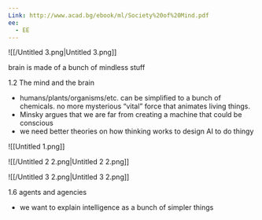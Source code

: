 ```yaml
---
Link: http://www.acad.bg/ebook/ml/Society%20of%20Mind.pdf
ee:
  - EE
---
```

![[/Untitled 3.png|Untitled 3.png]]

brain is made of a bunch of mindless stuff

1.2 The mind and the brain

- humans/plants/organisms/etc. can be simplified to a bunch of chemicals. no more mysterious “vital” force that animates living things.
- Minsky argues that we are far from creating a machine that could be conscious
- we need better theories on how thinking works to design AI to do thingy

![[Untitled 1.png]]

![[/Untitled 2 2.png|Untitled 2 2.png]]

![[/Untitled 3 2.png|Untitled 3 2.png]]

1.6 agents and agencies

- we want to explain intelligence as a bunch of simpler things